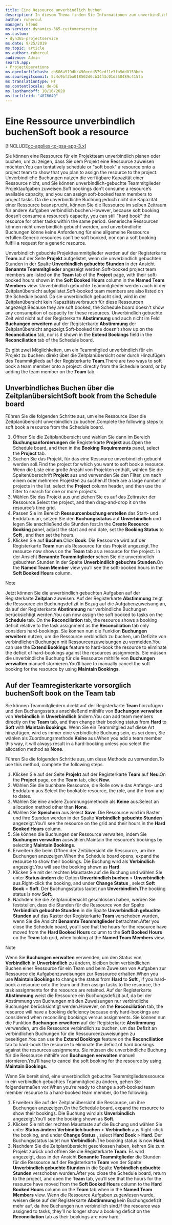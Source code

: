 ```yaml
---
title: Eine Ressource unverbindlich buchen
description: In diesem Thema finden Sie Informationen zum unverbindlichen Planen bzw. Buchen von Projektteammitgliedern.
author: ruhercul
manager: kfend
ms.service: dynamics-365-customerservice
ms.custom:
- dyn365-projectservice
ms.date: 9/25/2019
ms.topic: article
ms.author: ruhercul
audience: Admin
search.app:
- ProjectOperations
ms.openlocfilehash: cb506a519dbc490ecdd579edf1e3fa5dd0153bdb
ms.sourcegitcommit: 5c4c9bf3ba018562d6cb3443c01d550489c415fa
ms.translationtype: HT
ms.contentlocale: de-DE
ms.lasthandoff: 10/16/2020
ms.locfileid: "4076649"
---
```

# <a name="soft-book-a-resource"></a><span data-ttu-id="b5c13-103">Eine Ressource unverbindlich buchen</span><span class="sxs-lookup"><span data-stu-id="b5c13-103">Soft book a resource</span></span>

[!INCLUDE[cc-applies-to-psa-app-3.x](../includes/cc-applies-to-psa-app-3x.md)]

<span data-ttu-id="b5c13-104">Sie können eine Ressource für ein Projektteam unverbindlich planen oder buchen, um zu zeigen, dass Sie dem Projekt eine Ressource zuweisen möchten.</span><span class="sxs-lookup"><span data-stu-id="b5c13-104">You can tentatively schedule or "soft book" a resource onto a project team to show that you plan to assign the resource to the project.</span></span> <span data-ttu-id="b5c13-105">Unverbindliche Buchungen nutzen die verfügbare Kapazität einer Ressource nicht, und Sie können unverbindlich-gebuchte Teammitglieder Projektaufgaben zuweisen.</span><span class="sxs-lookup"><span data-stu-id="b5c13-105">Soft bookings don’t consume a resource’s available capacity, and you can assign soft-booked team members to project tasks.</span></span> <span data-ttu-id="b5c13-106">Da die unverbindliche Buchung jedoch nicht die Kapazität einer Ressource beansprucht, können Sie die Ressource im selben Zeitraum für andere Aufgaben verbindlich buchen.</span><span class="sxs-lookup"><span data-stu-id="b5c13-106">However, because soft booking doesn’t consume a resource’s capacity, you can still "hard book" the resource for other tasks within the same period.</span></span> <span data-ttu-id="b5c13-107">Generische Ressourcen können nicht unverbindlich gebucht werden, und unverbindliche Buchungen könne keine Anforderung für eine allgemeine Ressource erfüllen.</span><span class="sxs-lookup"><span data-stu-id="b5c13-107">Generic resources can’t be soft booked, nor can a soft booking fulfill a request for a generic resource.</span></span>

<span data-ttu-id="b5c13-108">Unverbindlich gebuchte Projektteammitglieder werden auf der Registerkarte **Team** auf der Seite **Projekt** aufgelistet, wenn die unverbindlich gebuchten Stunden in der Spalte **Unverbindlich gebuchte Stunden** in der Ansicht **Benannte Teammitglieder** angezeigt werden.</span><span class="sxs-lookup"><span data-stu-id="b5c13-108">Soft-booked project team members are listed on the **Team** tab of the **Project** page, with their soft-booked hours shown in the **Soft Booked Hours** column in the **Named Team Members** view.</span></span> <span data-ttu-id="b5c13-109">Unverbindlich gebuchte Teammitglieder werden auch in der Zeitplanübersicht aufgelistet.</span><span class="sxs-lookup"><span data-stu-id="b5c13-109">Soft-booked team members are also listed on the Schedule board.</span></span> <span data-ttu-id="b5c13-110">Da sie unverbindlich gebucht sind, wird in der Zeitplanübersicht kein Kapazitätsverbrauch für diese Ressourcen angezeigt.</span><span class="sxs-lookup"><span data-stu-id="b5c13-110">Because they are soft booked, the Schedule board doesn't show any consumption of capacity for these resources.</span></span> <span data-ttu-id="b5c13-111">Unverbindlich gebuchte Zeit wird nicht auf der Registerkarte **Abstimmung** und auch nicht im Feld **Buchungen erweitern** auf der Registerkarte **Abstimmung** der Zeitplanübersicht angezeigt.</span><span class="sxs-lookup"><span data-stu-id="b5c13-111">Soft-booked time doesn’t show up on the **Reconciliation** tab, nor is it shown in the **Extend Bookings** field in the **Reconciliation** tab of the Schedule board.</span></span> 

<span data-ttu-id="b5c13-112">Es gibt zwei Möglichkeiten, um ein Teammitglied unverbindlich für ein Projekt zu buchen: direkt über die Zeitplanübersicht oder durch Hinzufügen des Teammitglieds auf der Registerkarte **Team**.</span><span class="sxs-lookup"><span data-stu-id="b5c13-112">There are two ways to soft book a team member onto a project: directly from the Schedule board, or by adding the team member on the **Team** tab.</span></span> 

## <a name="soft-book-from-the-schedule-board"></a><span data-ttu-id="b5c13-113">Unverbindliches Buchen über die Zeitplanübersicht</span><span class="sxs-lookup"><span data-stu-id="b5c13-113">Soft book from the Schedule board</span></span>
<span data-ttu-id="b5c13-114">Führen Sie die folgenden Schritte aus, um eine Ressource über die Zeitplanübersicht unverbindlich zu buchen.</span><span class="sxs-lookup"><span data-stu-id="b5c13-114">Complete the following steps to soft book a resource from the Schedule board.</span></span> 

1. <span data-ttu-id="b5c13-115">Öffnen Sie die Zeitplanübersicht und wählen Sie dann im Bereich **Buchungsanforderungen** die Registerkarte **Projekt** aus.</span><span class="sxs-lookup"><span data-stu-id="b5c13-115">Open the Schedule board, and then in the **Booking Requirements** panel, select the **Project** tab.</span></span>
2. <span data-ttu-id="b5c13-116">Suchen Sie das Projekt, für das eine Ressource unverbindlich gebucht werden soll.</span><span class="sxs-lookup"><span data-stu-id="b5c13-116">Find the project for which you want to soft book a resource.</span></span> <span data-ttu-id="b5c13-117">Wenn die Liste eine große Anzahl von Projekten enthält, wählen Sie die Spaltenüberschrift **Projekt** aus und verwenden Sie den Filter, um nach einem oder mehreren Projekten zu suchen.</span><span class="sxs-lookup"><span data-stu-id="b5c13-117">If there are a large number of projects in the list, select the **Project** column header, and then use the filter to search for one or more projects.</span></span>
3. <span data-ttu-id="b5c13-118">Wählen Sie das Projekt aus und ziehen Sie es auf das Zeitraster der Ressource.</span><span class="sxs-lookup"><span data-stu-id="b5c13-118">Select the project, and then drag-and-drop it on the resource’s time grid.</span></span>
5. <span data-ttu-id="b5c13-119">Passen Sie im Bereich **Ressourcenbuchung erstellen** das Start- und Enddatum an, setzen Sie den **Buchungsstatus** auf **Unverbindlich** und legen Sie anschließend die Stunden fest.</span><span class="sxs-lookup"><span data-stu-id="b5c13-119">In the **Create Resource Booking** panel, adjust the start and end date, set the **Booking Status** to **Soft** , and then set the hours.</span></span> 
6. <span data-ttu-id="b5c13-120">Klicken Sie auf **Buchen**.</span><span class="sxs-lookup"><span data-stu-id="b5c13-120">Click **Book**.</span></span> <span data-ttu-id="b5c13-121">Die Ressource wird auf der Registerkarte **Team** nun als Ressource für das Projekt angezeigt.</span><span class="sxs-lookup"><span data-stu-id="b5c13-121">The resource now shows on the **Team** tab as a resource for the project.</span></span> <span data-ttu-id="b5c13-122">In der Ansicht **Benannte Teammitglieder** sehen Sie die unverbindlich gebuchten Stunden in der Spalte **Unverbindlich gebuchte Stunden**.</span><span class="sxs-lookup"><span data-stu-id="b5c13-122">On the **Named Team Member** view you’ll see the soft-booked hours in the **Soft Booked Hours** column.</span></span>

> [!NOTE]
> <span data-ttu-id="b5c13-123">Jetzt können Sie die unverbindlich gebuchten Aufgaben auf der Registerkarte **Zeitplan** zuweisen. Auf der Registerkarte **Abstimmung** zeigt die Ressource ein Buchungsdefizit in Bezug auf die Aufgabenzuweisung an, da auf der Registerkarte **Abstimmung** nur verbindliche Buchungen berücksichtigt werden.</span><span class="sxs-lookup"><span data-stu-id="b5c13-123">You can now assign the soft booked to tasks on the **Schedule** tab. On the **Reconciliation** tab, the resource shows a booking deficit relative to the task assignment as the **Reconciliation** tab only considers hard-bookings.</span></span> <span data-ttu-id="b5c13-124">Sie können nun die Funktion **Buchungen erweitern** nutzen, um die Ressource verbindlich zu buchen, um Defizite von verbindlichen Buchungen mit Ressourcenzuweisungen zu vermeiden.</span><span class="sxs-lookup"><span data-stu-id="b5c13-124">You can use the **Extend Bookings** feature to hard-book the resource to eliminate the deficit of hard-bookings against the resources assignments.</span></span> <span data-ttu-id="b5c13-125">Sie müssen die unverbindliche Buchung für die Ressource mithilfe von **Buchungen verwalten** manuell stornieren.</span><span class="sxs-lookup"><span data-stu-id="b5c13-125">You’ll have to manually cancel the soft booking for the resource by using **Maintain Bookings**.</span></span>

## <a name="soft-book-on-the-team-tab"></a><span data-ttu-id="b5c13-126">Auf der Teamregisterkarte vorsorglich buchen</span><span class="sxs-lookup"><span data-stu-id="b5c13-126">Soft book on the Team tab</span></span>

<span data-ttu-id="b5c13-127">Sie können Teammitgliedern direkt auf der Registerkarte **Team** hinzufügen und den Buchungsstatus anschließend mithilfe von **Buchungen verwalten** von **Verbindlich** in **Unverbindlich** ändern.</span><span class="sxs-lookup"><span data-stu-id="b5c13-127">You can add team members directly on the **Team** tab, and then change their booking status from **Hard** to **Soft** with **Maintain Bookings**.</span></span> <span data-ttu-id="b5c13-128">Wenn Sie ein Teammitglied auf diese Art hinzufügen, wird es immer eine verbindliche Buchung sein, es sei denn, Sie wählen als Zuordnungsmethode **Keine** aus.</span><span class="sxs-lookup"><span data-stu-id="b5c13-128">When you add a team member this way, it will always result in a hard-booking unless you select the allocation method as **None**.</span></span>

<span data-ttu-id="b5c13-129">Führen Sie die folgenden Schritte aus, um diese Methode zu verwenden.</span><span class="sxs-lookup"><span data-stu-id="b5c13-129">To use this method, complete the following steps.</span></span>

1. <span data-ttu-id="b5c13-130">Klicken Sie auf der Seite **Projekt** auf der Registerkarte **Team** auf **Neu**.</span><span class="sxs-lookup"><span data-stu-id="b5c13-130">On the **Project** page, on the **Team** tab, click **New**.</span></span>
2. <span data-ttu-id="b5c13-131">Wählen Sie die buchbare Ressource, die Rolle sowie das Anfangs- und Enddatum aus.</span><span class="sxs-lookup"><span data-stu-id="b5c13-131">Select the bookable resource, the role, and the from and to dates.</span></span>
3. <span data-ttu-id="b5c13-132">Wählen Sie eine andere Zuordnungsmethode als **Keine** aus.</span><span class="sxs-lookup"><span data-stu-id="b5c13-132">Select an allocation method other than **None**.</span></span>
4. <span data-ttu-id="b5c13-133">Wählen Sie **Speichern** aus.</span><span class="sxs-lookup"><span data-stu-id="b5c13-133">Select **Save**.</span></span> <span data-ttu-id="b5c13-134">Die Ressource wird im Raster und ihre Stunden werden in der Spalte **Verbindlich gebuchte Stunden** angezeigt.</span><span class="sxs-lookup"><span data-stu-id="b5c13-134">You’ll see the resource on the grid and their hours in the **Hard Booked Hours** column.</span></span>
5. <span data-ttu-id="b5c13-135">Sie können die Buchungen der Ressource verwalten, indem Sie **Buchungen verwalten** auswählen.</span><span class="sxs-lookup"><span data-stu-id="b5c13-135">Maintain the resource’s bookings by selecting **Maintain Bookings**.</span></span>
6. <span data-ttu-id="b5c13-136">Erweitern Sie beim Öffnen der Zeitübersicht die Ressource, um ihre Buchungen anzuzeigen.</span><span class="sxs-lookup"><span data-stu-id="b5c13-136">When the Schedule board opens, expand the resource to show their bookings.</span></span> <span data-ttu-id="b5c13-137">Die Buchung wird als **Verbindlich** angezeigt.</span><span class="sxs-lookup"><span data-stu-id="b5c13-137">You will see the booking shown as **Hard**.</span></span>
7. <span data-ttu-id="b5c13-138">Klicken Sie mit der rechten Maustaste auf die Buchung und wählen SIe unter **Status ändern** die Option **Unverbindlich buchen** \> **Unverbindlich** aus.</span><span class="sxs-lookup"><span data-stu-id="b5c13-138">Right-click the booking, and under **Change Status** , select **Soft Book** \> **Soft**.</span></span> <span data-ttu-id="b5c13-139">Der Buchungsstatus lautet nun **Unverbindlich**.</span><span class="sxs-lookup"><span data-stu-id="b5c13-139">The booking status is now **Soft**.</span></span>
8. <span data-ttu-id="b5c13-140">Nachdem Sie die Zeitplanübersicht geschlossen haben, werden Sie feststellen, dass die Stunden für die Ressource von der Spalte **Verbindlich gebuchte Stunden** in die Spalte **Unverbindlich gebuchte Stunden** auf das Raster der Registerkarte **Team** verschoben wurden, wenn Sie die Ansicht **Benannte Teammitglieder** betrachten.</span><span class="sxs-lookup"><span data-stu-id="b5c13-140">After you close the Schedule board, you’ll see that the hours for the resource have moved from the **Hard Booked Hours** column to the **Soft Booked Hours** on the **Team** tab grid, when looking at the **Named Team Members** view.</span></span>

> [!NOTE]
> <span data-ttu-id="b5c13-141">Wenn Sie **Buchungen verwalten** verwenden, um den Status von **Verbindlich** in **Unverbindlich** zu ändern, bleiben beim verbindlichen Buchen einer Ressource für ein Team und beim Zuweisen von Aufgaben zur Ressource die Aufgabenzuweisungen zur Ressource erhalten.</span><span class="sxs-lookup"><span data-stu-id="b5c13-141">When you use **Maintain Bookings** to change the status from **Hard** to **Soft** , if you hard-book a resource onto the team and then assign tasks to the resource, the task assignments for the resource are retained.</span></span> <span data-ttu-id="b5c13-142">Auf der Registerkarte **Abstimmung** weist die Ressource ein Buchungsdefizit auf, da bei der Abstimmung von Buchungen mit den Zuweisungen nur verbindliche Buchungen berücksichtigt werden.</span><span class="sxs-lookup"><span data-stu-id="b5c13-142">However, on the **Reconciliation** tab, the resource will have a booking deficiency because only hard-bookings are considered when reconciling bookings versus assignments.</span></span> <span data-ttu-id="b5c13-143">Sie können nun die Funktion **Buchungen erweitern** auf der Registerkarte **Abstimmung** verwenden, um die Ressource verbindlich zu buchen, um das Defizit an verbindlichen Buchungen für die Ressourcenzuweisungen zu beseitigen.</span><span class="sxs-lookup"><span data-stu-id="b5c13-143">You can use the **Extend Bookings** feature on the **Reconciliation** tab to hard-book the resource to eliminate the deficit of hard bookings against the resources assignments.</span></span> <span data-ttu-id="b5c13-144">Sie müssen die unverbindliche Buchung für die Ressource mithilfe von **Buchungen verwalten** manuell stornieren.</span><span class="sxs-lookup"><span data-stu-id="b5c13-144">You’ll have to cancel the soft booking for the resource by using **Maintain Bookings**.</span></span>

<span data-ttu-id="b5c13-145">Wenn Sie bereit sind, eine unverbindlich gebuchte Teammitgliedsressource in ein verbindlich gebuchtes Teammitglied zu ändern, gehen Sie folgendermaßen vor:</span><span class="sxs-lookup"><span data-stu-id="b5c13-145">When you’re ready to change a soft-booked team member resource to a hard-booked team member, do the following:</span></span>

1. <span data-ttu-id="b5c13-146">Erweitern Sie auf der Zeitplanübersicht die Ressource, um ihre Buchungen anzuzeigen.</span><span class="sxs-lookup"><span data-stu-id="b5c13-146">On the Schedule board, expand the resource to show their bookings.</span></span> <span data-ttu-id="b5c13-147">Die Buchung wird als **Unverbindlich** angezeigt.</span><span class="sxs-lookup"><span data-stu-id="b5c13-147">You’ll see the booking shown as **Soft**.</span></span>
2. <span data-ttu-id="b5c13-148">Klicken Sie mit der rechten Maustaste auf die Buchung und wählen Sie unter **Status ändern** **Verbindlich buchen** \> **Verbindlich** aus.</span><span class="sxs-lookup"><span data-stu-id="b5c13-148">Right-click the booking, and under **Change Status** , select **Hard Book** \> **Hard**.</span></span> <span data-ttu-id="b5c13-149">Der Buchungsstatus lautet nun **Verbindlich**.</span><span class="sxs-lookup"><span data-stu-id="b5c13-149">The booking status is now **Hard**.</span></span>
3. <span data-ttu-id="b5c13-150">Nachdem Sie die Zeitplanübersicht geschlossen haben, kehren Sie zum Projekt zurück und öffnen Sie die Registerkarte **Team**. Es wird angezeigt, dass in der Ansicht **Benannte Teammitglieder** die Stunden für die Ressource auf der Registerkarte **Team** von der Spalte **Unverbindlich gebuchte Stunden** in die Spalte **Verbindlich gebuchte Stunden** verschoben wurden.</span><span class="sxs-lookup"><span data-stu-id="b5c13-150">After you close the Schedule board, return to the project, and open the **Team** tab, you’ll see that the hours for the resource have moved from the **Soft Booked Hours** column to the **Hard Booked Hours** column on the **Team** tab when in the **Named Team Members** view.</span></span> <span data-ttu-id="b5c13-151">Wenn die Ressource Aufgaben zugewiesen wurde, weisen diese auf der Registerkarte **Abstimmung** kein Buchungsdefizit mehr auf, da ihre Buchungen nun verbindlich sind.</span><span class="sxs-lookup"><span data-stu-id="b5c13-151">If the resource was assigned to tasks, they’ll no longer show a booking deficit on the **Reconciliation** tab as their bookings are now hard.</span></span>

